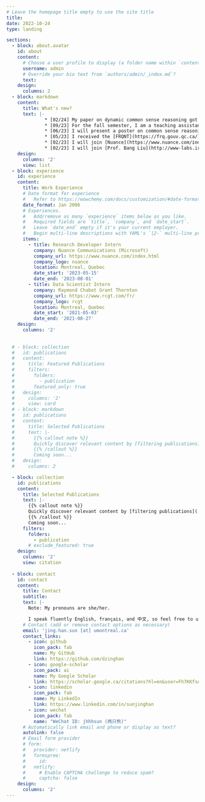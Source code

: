 ```yaml
---
# Leave the homepage title empty to use the site title
title:
date: 2022-10-24
type: landing

sections:
  - block: about.avatar
    id: about
    content:
      # Choose a user profile to display (a folder name within `content/authors/`)
      username: admin
      # Override your bio text from `authors/admin/_index.md`?
      text:
    design:
      columns: 2
  - block: markdown
    content:
      title: What's new?
      text: |-
              * [02/24] My paper on dynamic common sense reasoning got accepted by LREC-COLING 2024. See you in Turin, Italy!
              * [09/23] For the fall semester, I am a teaching assistant for the course IFT 1065 (Structures discrètes).
              * [06/23] I will present a poster on common sense reasoning and human-in-the-loop at the ACL 2023 Student Research Workshop in Toronto, Canada.
              * [05/23] I received the [FRQNT](https://frq.gouv.qc.ca/) Master's research scholarship!
              * [02/23] I will join [Nuance](https://www.nuance.com/index.html) this summer as a Research Developer Intern.
              * [02/23] I will join [Prof. Bang Liu](http://www-labs.iro.umontreal.ca/~liubang/index.html)'s group at [Université de Montréal](https://diro.umontreal.ca/english/home/) and [Mila](https://mila.quebec/en/) as a MSc student this September! 
    design:
      columns: '2'
      view: list
  - block: experience
    id: experience
    content:
      title: Work Experience
      # Date format for experience
      #   Refer to https://wowchemy.com/docs/customization/#date-format
      date_format: Jan 2006
      # Experiences.
      #   Add/remove as many `experience` items below as you like.
      #   Required fields are `title`, `company`, and `date_start`.
      #   Leave `date_end` empty if it's your current employer.
      #   Begin multi-line descriptions with YAML's `|2-` multi-line prefix.
      items:
        - title: Research Developer Intern
          company: Nuance Communications (Microsoft)
          company_url: https://www.nuance.com/index.html
          company_logo: nuance
          location: Montreal, Quebec
          date_start: '2023-05-15'
          date_end: '2023-08-01'
        - title: Data Scientist Intern
          company: Raymond Chabot Grant Thornton
          company_url: https://www.rcgt.com/fr/
          company_logo: rcgt
          location: Montreal, Quebec
          date_start: '2021-05-03'
          date_end: '2021-08-27'
    design:
      columns: '2'
  
  
  # - block: collection
  #   id: publications
  #   content:
  #     title: Featured Publications
  #     filters:
  #       folders:
  #         - publication
  #       featured_only: true
  #   design:
  #     columns: '2'
  #     view: card
  # - block: markdown
  #   id: publications
  #   content:
  #     title: Selected Publications
  #     text: |-
  #       {{% callout note %}}
  #       Quickly discover relevant content by [filtering publications](./publication/).
  #       {{% /callout %}}
  #       Coming soon...
  #   design:
  #     columns: 2

  - block: collection
    id: publications
    content:
      title: Selected Publications
      text: |-
        {{% callout note %}}
        Quickly discover relevant content by [filtering publications](./publication/).
        {{% /callout %}}
        Coming soon...
      filters:
        folders:
          - publication
        # exclude_featured: true
    design:
      columns: '2'
      view: citation
  
  - block: contact
    id: contact
    content:
      title: Contact
      subtitle:
      text: |-
        Note: My pronouns are she/her.

        I speak fluently English, français, and 中文, so feel free to use the language of your choice!
      # Contact (add or remove contact options as necessary)
      email: 'jing.han.sun [at] umontreal.ca'
      contact_links:
        - icon: github
          icon_pack: fab
          name: My GitHub
          link: https://github.com/dzinghan
        - icon: google-scholar
          icon_pack: ai
          name: My Google Scholar
          link: https://scholar.google.ca/citations?hl=en&user=Fh7KKfsAAAAJ
        - icon: linkedin
          icon_pack: fab
          name: My LinkedIn
          link: https://www.linkedin.com/in/sunjinghan
        - icon: wechat
          icon_pack: fab
          name: "WeChat ID: jhhhsun (两只熊)"
      # Automatically link email and phone or display as text?
      autolink: false
      # Email form provider
      # form:
      #   provider: netlify
      #   formspree:
      #     id:
      #   netlify:
      #     # Enable CAPTCHA challenge to reduce spam?
      #     captcha: false
    design:
      columns: '2'
---
```

